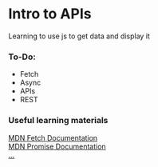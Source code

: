 # Intro to APIs
Learning to use js to get data and display it

### To-Do:
* Fetch
* Async
* APIs
* REST


### Useful learning materials
   [MDN Fetch Documentation](https://developer.mozilla.org/en-US/docs/Web/API/Fetch_API)  
   [MDN Promise Documentation](https://developer.mozilla.org/en-US/docs/Web/JavaScript/Reference/Global_Objects/Promise)  
   [...](https://www.google.com)  